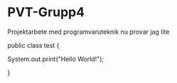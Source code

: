 # PVT-Grupp4
Projektarbete med programvaruteknik
nu provar jag lite


public class test {

System.out.print("Hello World!");

}
